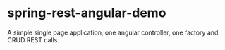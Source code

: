 spring-rest-angular-demo
========================

A simple single page application, one angular controller, one factory and CRUD REST calls.

